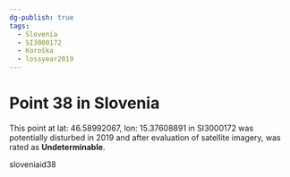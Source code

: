 ```yaml
---
dg-publish: true
tags:
  - Slovenia
  - SI3000172
  - Koroška
  - lossyear2019
---
```


# Point 38 in Slovenia

This point at lat: 46.58992067, lon: 15.37608891 in SI3000172 was potentially disturbed in 2019 and after evaluation of satellite imagery, was rated as **Undeterminable**.



sloveniaid38